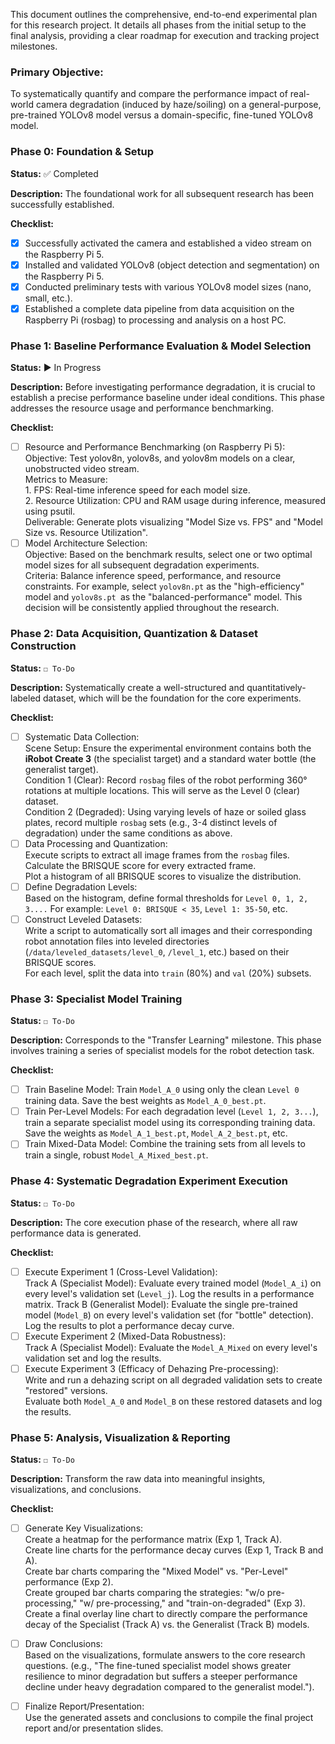 This document outlines the comprehensive, end-to-end experimental plan for this research project. It details all phases from the initial setup to the final analysis, providing a clear roadmap for execution and tracking project milestones.

### Primary Objective: 
To systematically quantify and compare the performance impact of real-world camera degradation (induced by haze/soiling) on a general-purpose, pre-trained YOLOv8 model versus a domain-specific, fine-tuned YOLOv8 model.

### Phase 0: Foundation & Setup    
**Status:** ✅ Completed 

**Description:** The foundational work for all subsequent research has been successfully established.

**Checklist:**
  - [x] Successfully activated the camera and established a video stream on the Raspberry Pi 5.
  - [x] Installed and validated YOLOv8 (object detection and segmentation) on the Raspberry Pi 5.
  - [x] Conducted preliminary tests with various YOLOv8 model sizes (nano, small, etc.).
  - [x] Established a complete data pipeline from data acquisition on the Raspberry Pi (rosbag) to processing and analysis on a host PC.

### Phase 1: Baseline Performance Evaluation & Model Selection
**Status:** ▶️ In Progress

**Description:** Before investigating performance degradation, it is crucial to establish a precise performance baseline under ideal conditions. This phase addresses the resource usage and performance benchmarking.

**Checklist:**
  - [ ] Resource and Performance Benchmarking (on Raspberry Pi 5):\
        Objective: Test yolov8n, yolov8s, and yolov8m models on a clear, unobstructed video stream.\
        Metrics to Measure:\
            1. FPS: Real-time inference speed for each model size.\
            2. Resource Utilization: CPU and RAM usage during inference, measured using psutil.\
        Deliverable: Generate plots visualizing "Model Size vs. FPS" and "Model Size vs. Resource Utilization".
  - [ ] Model Architecture Selection:\
        Objective: Based on the benchmark results, select one or two optimal model sizes for all subsequent degradation experiments.\
        Criteria: Balance inference speed, performance, and resource constraints. For example, select `yolov8n.pt` as the "high-efficiency" model and `yolov8s.pt `as the "balanced-performance" model. This decision will be consistently applied throughout the research.

### Phase 2: Data Acquisition, Quantization & Dataset Construction
**Status:** `☐ To-Do`

**Description:** Systematically create a well-structured and quantitatively-labeled dataset, which will be the foundation for the core experiments.

**Checklist:**
  - [ ] Systematic Data Collection:\
        Scene Setup: Ensure the experimental environment contains both the **iRobot Create 3** (the specialist target) and a standard water bottle (the generalist target).\
        Condition 1 (Clear): Record `rosbag` files of the robot performing 360° rotations at multiple locations. This will serve as the Level 0 (clear) dataset.\
        Condition 2 (Degraded): Using varying levels of haze or soiled glass plates, record multiple `rosbag` sets (e.g., 3-4 distinct levels of degradation) under the same conditions as above.
  - [ ] Data Processing and Quantization:\
        Execute scripts to extract all image frames from the `rosbag` files.\
        Calculate the BRISQUE score for every extracted frame.\
        Plot a histogram of all BRISQUE scores to visualize the distribution.
  - [ ] Define Degradation Levels:\
        Based on the histogram, define formal thresholds for `Level 0, 1, 2, 3....` For example: `Level 0: BRISQUE < 35`, `Level 1: 35-50`, etc.
  - [ ] Construct Leveled Datasets:\
        Write a script to automatically sort all images and their corresponding robot annotation files into leveled directories (`/data/leveled_datasets/level_0`, `/level_1`, etc.) based on their BRISQUE scores.\
        For each level, split the data into `train` (80%) and `val` (20%) subsets.

### Phase 3: Specialist Model Training
**Status:** `☐ To-Do`

**Description:** Corresponds to the "Transfer Learning" milestone. This phase involves training a series of specialist models for the robot detection task.

**Checklist:**
  - [ ] Train Baseline Model: Train `Model_A_0` using only the clean `Level 0 `training data. Save the best weights as `Model_A_0_best.pt`.
  - [ ] Train Per-Level Models: For each degradation level (`Level 1, 2, 3...`), train a separate specialist model using its corresponding training data. Save the weights as `Model_A_1_best.pt`, `Model_A_2_best.pt`, etc.
  - [ ] Train Mixed-Data Model: Combine the training sets from all levels to train a single, robust `Model_A_Mixed_best.pt`.
        
### Phase 4: Systematic Degradation Experiment Execution
**Status:** `☐ To-Do`

**Description:** The core execution phase of the research, where all raw performance data is generated.

**Checklist:**
  - [ ] Execute Experiment 1 (Cross-Level Validation):\
        Track A (Specialist Model): Evaluate every trained model (`Model_A_i`) on every level's validation set (`Level_j`). Log the results in a performance matrix.
        Track B (Generalist Model): Evaluate the single pre-trained model (`Model_B`) on every level's validation set (for "bottle" detection). Log the results to plot a performance decay curve.
  - [ ] Execute Experiment 2 (Mixed-Data Robustness):\
        Track A (Specialist Model): Evaluate the `Model_A_Mixed` on every level's validation set and log the results.
  - [ ] Execute Experiment 3 (Efficacy of Dehazing Pre-processing):\
        Write and run a dehazing script on all degraded validation sets to create "restored" versions.\
        Evaluate both `Model_A_0` and `Model_B` on these restored datasets and log the results.
### Phase 5: Analysis, Visualization & Reporting
**Status:** `☐ To-Do`

**Description:** Transform the raw data into meaningful insights, visualizations, and conclusions.

**Checklist:**
  - [ ] Generate Key Visualizations:\
        Create a heatmap for the performance matrix (Exp 1, Track A).\
        Create line charts for the performance decay curves (Exp 1, Track B and A).\
        Create bar charts comparing the "Mixed Model" vs. "Per-Level" performance (Exp 2).\
        Create grouped bar charts comparing the strategies: "w/o pre-processing," "w/ pre-processing," and "train-on-degraded" (Exp 3).\
        Create a final overlay line chart to directly compare the performance decay of the Specialist (Track A) vs. the Generalist (Track B) models.
  - [ ] Draw Conclusions:\
        Based on the visualizations, formulate answers to the core research questions. (e.g., "The fine-tuned specialist model shows greater resilience to minor degradation but suffers a steeper performance decline under heavy degradation compared to the generalist model.").
  - [ ] Finalize Report/Presentation:\
        Use the generated assets and conclusions to compile the final project report and/or presentation slides.


        
